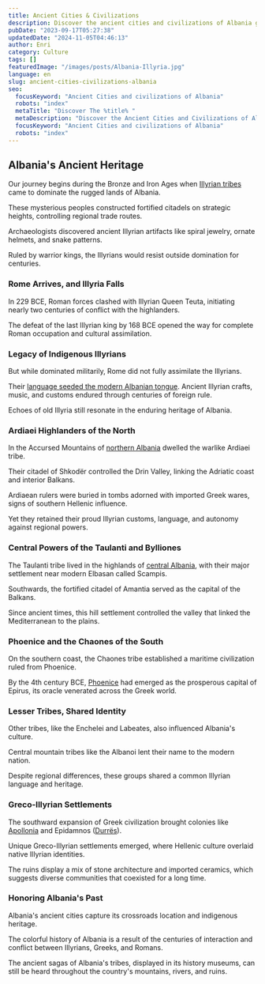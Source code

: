 ```yaml
---
title: Ancient Cities & Civilizations
description: Discover the ancient cities and civilizations of Albania going back to the Bronze Age Illyrians and tribes like the Ardiaei, Taulanti, and Bylliones who dominated different regions of modern day Albania.
pubDate: "2023-09-17T05:27:38"
updatedDate: "2024-11-05T04:46:13"
author: Enri
category: Culture
tags: []
featuredImage: "/images/posts/Albania-Illyria.jpg"
language: en
slug: ancient-cities-civilizations-albania
seo:
  focusKeyword: "Ancient Cities and civilizations of Albania"
  robots: "index"
  metaTitle: "Discover The %title% "
  metaDescription: "Discover the Ancient Cities and Civilizations of Albania's ancient ruins, myths and legends permeating this scenic country with rich culture and history. "
  focusKeyword: "Ancient Cities and civilizations of Albania"
  robots: "index"
---
```


## Albania's Ancient Heritage

Our journey begins during the Bronze and Iron Ages when [Illyrian tribes](https://albaniavisit.com/the-illyrians/) came to dominate the rugged lands of Albania.

These mysterious peoples constructed fortified citadels on strategic heights, controlling regional trade routes.

Archaeologists discovered ancient Illyrian artifacts like spiral jewelry, ornate helmets, and snake patterns.

Ruled by warrior kings, the Illyrians would resist outside domination for centuries.

### Rome Arrives, and Illyria Falls

In 229 BCE, Roman forces clashed with Illyrian Queen Teuta, initiating nearly two centuries of conflict with the highlanders.

The defeat of the last Illyrian king by 168 BCE opened the way for complete Roman occupation and cultural assimilation.

### Legacy of Indigenous Illyrians

But while dominated militarily, Rome did not fully assimilate the Illyrians.

Their [language seeded the modern Albanian tongue](https://albaniavisit.com/ancient-origin-albanian-language/). Ancient Illyrian crafts, music, and customs endured through centuries of foreign rule.

Echoes of old Illyria still resonate in the enduring heritage of Albania.

### Ardiaei Highlanders of the North

In the Accursed Mountains of [northern Albania](https://albaniavisit.com/northern-albania/) dwelled the warlike Ardiaei tribe.

Their citadel of Shkodër controlled the Drin Valley, linking the Adriatic coast and interior Balkans.

Ardiaean rulers were buried in tombs adorned with imported Greek wares, signs of southern Hellenic influence.

Yet they retained their proud Illyrian customs, language, and autonomy against regional powers.

### Central Powers of the Taulanti and Bylliones

The Taulanti tribe lived in the highlands of [central Albania](https://albaniavisit.com/central-albania/), with their major settlement near modern Elbasan called Scampis.

Southwards, the fortified citadel of Amantia served as the capital of the Balkans.

Since ancient times, this hill settlement controlled the valley that linked the Mediterranean to the plains.

### Phoenice and the Chaones of the South

On the southern coast, the Chaones tribe established a maritime civilization ruled from Phoenice.

By the 4th century BCE, [Phoenice](https://albaniavisit.com/attractions/ancient-city-phoenice/) had emerged as the prosperous capital of Epirus, its oracle venerated across the Greek world.

### Lesser Tribes, Shared Identity

Other tribes, like the Enchelei and Labeates, also influenced Albania's culture.

Central mountain tribes like the Albanoi lent their name to the modern nation.

Despite regional differences, these groups shared a common Illyrian language and heritage.

### Greco-Illyrian Settlements

The southward expansion of Greek civilization brought colonies like [Apollonia](https://albaniavisit.com/destinations/apollonia/) and Epidamnos ([Durrës](https://albaniavisit.com/destinations/durres/)).

Unique Greco-Illyrian settlements emerged, where Hellenic culture overlaid native Illyrian identities.

The ruins display a mix of stone architecture and imported ceramics, which suggests diverse communities that coexisted for a long time.

### Honoring Albania's Past

Albania's ancient cities capture its crossroads location and indigenous heritage.

The colorful history of Albania is a result of the centuries of interaction and conflict between Illyrians, Greeks, and Romans.

The ancient sagas of Albania's tribes, displayed in its history museums, can still be heard throughout the country's mountains, rivers, and ruins.

